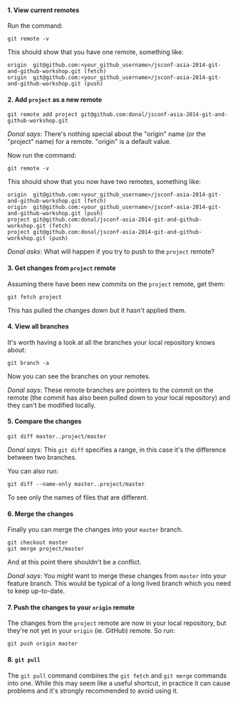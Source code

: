 
#### 1. View current remotes
Run the command:
```
git remote -v
```

This should show that you have one remote, something like:
```
origin  git@github.com:<your_github_username>/jsconf-asia-2014-git-and-github-workshop.git (fetch)
origin  git@github.com:<your_github_username>/jsconf-asia-2014-git-and-github-workshop.git (push)
```

#### 2. Add `project` as a new remote
```
git remote add project git@github.com:donal/jsconf-asia-2014-git-and-github-workshop.git
```

*Donal says*: There's nothing special about the "origin" name (or the "project"
name) for a remote. "origin" is a default value.

Now run the command:
```
git remote -v
```

This should show that you now have two remotes, something like:
```
origin  git@github.com:<your_github_username>/jsconf-asia-2014-git-and-github-workshop.git (fetch)
origin  git@github.com:<your_github_username>/jsconf-asia-2014-git-and-github-workshop.git (push)
project git@github.com:donal/jsconf-asia-2014-git-and-github-workshop.git (fetch)
project git@github.com:donal/jsconf-asia-2014-git-and-github-workshop.git (push)
```

*Donal asks*: What will happen if you try to push to the `project` remote?

#### 3. Get changes from `project` remote

Assuming there have been new commits on the `project` remote, get them:
```
git fetch project
```

This has pulled the changes down but it hasn't applied them.

#### 4. View all branches

It's worth having a look at all the branches your local repository knows about:
```
git branch -a
```

Now you can see the branches on your remotes.

*Donal says*: These remote branches are pointers to the commit on the remote
(the commit has also been pulled down to your local repository) and they can't
be modified locally.

#### 5. Compare the changes
```
git diff master..project/master
```

*Donal says*: This `git diff` specifies a range, in this case it's the
difference between two branches.

You can also run:
```
git diff --name-only master..project/master
```
To see only the names of files that are different.

#### 6. Merge the changes

Finally you can merge the changes into your `master` branch.
```
git checkout master
git merge project/master
```

And at this point there shouldn't be a conflict.

*Donal says*: You *might* want to merge these changes from `master` into your
feature branch. This would be typical of a long lived branch which you need to
keep up-to-date.

#### 7. Push the changes to your `origin` remote

The changes from the `project` remote are now in your local repository, but
they're not yet in your `origin` (ie. GitHub) remote. So run:
```
git push origin master
```

#### 8. `git pull`

The `git pull` command combines the `git fetch` and `git merge` commands into
one. While this may seem like a useful shortcut, in practice it can cause
problems and it's strongly recommended to avoid using it.
